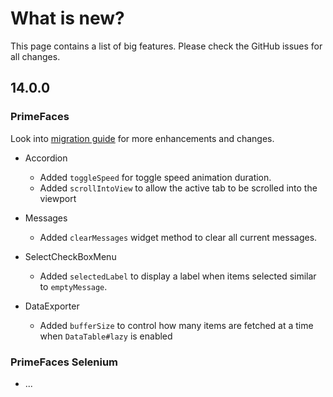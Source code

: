 # What is new?

This page contains a list of big features. Please check the GitHub issues for all changes.

## 14.0.0

### PrimeFaces

Look into [migration guide](https://primefaces.github.io/primefaces/14_0_0/#/../migrationguide/14_0_0) for more enhancements and changes.

* Accordion
    * Added `toggleSpeed` for toggle speed animation duration.
    * Added `scrollIntoView` to allow the active tab to be scrolled into the viewport
    
* Messages
    * Added `clearMessages` widget method to clear all current messages.
    
* SelectCheckBoxMenu
    * Added `selectedLabel` to display a label when items selected similar to `emptyMessage`.

* DataExporter
    * Added `bufferSize` to control how many items are fetched at a time when `DataTable#lazy` is enabled
  
### PrimeFaces Selenium 

* ...
